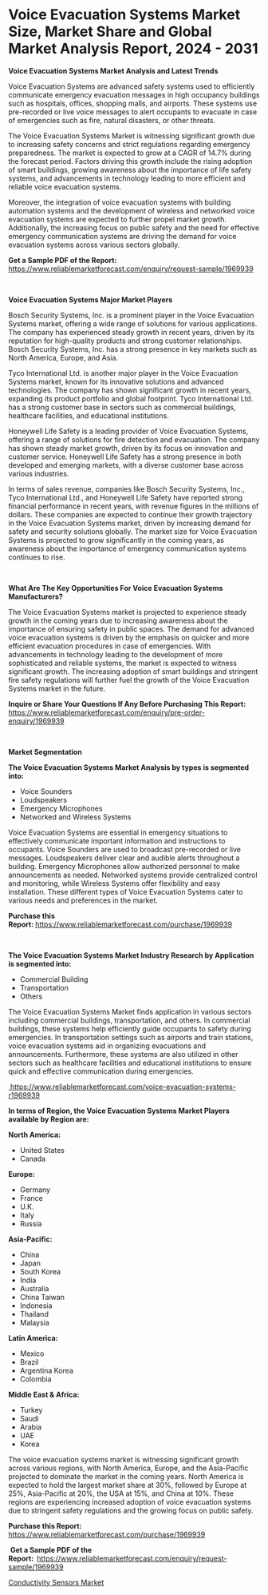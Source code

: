 <p><h1>Voice Evacuation Systems Market Size, Market Share and Global Market Analysis Report, 2024 - 2031</h1></p><p><strong>Voice Evacuation Systems Market Analysis and Latest Trends</strong></p>
<p><p>Voice Evacuation Systems are advanced safety systems used to efficiently communicate emergency evacuation messages in high occupancy buildings such as hospitals, offices, shopping malls, and airports. These systems use pre-recorded or live voice messages to alert occupants to evacuate in case of emergencies such as fire, natural disasters, or other threats.</p><p>The Voice Evacuation Systems Market is witnessing significant growth due to increasing safety concerns and strict regulations regarding emergency preparedness. The market is expected to grow at a CAGR of 14.7% during the forecast period. Factors driving this growth include the rising adoption of smart buildings, growing awareness about the importance of life safety systems, and advancements in technology leading to more efficient and reliable voice evacuation systems.</p><p>Moreover, the integration of voice evacuation systems with building automation systems and the development of wireless and networked voice evacuation systems are expected to further propel market growth. Additionally, the increasing focus on public safety and the need for effective emergency communication systems are driving the demand for voice evacuation systems across various sectors globally.</p></p>
<p><strong>Get a Sample PDF of the Report:&nbsp;</strong> <a href="https://www.reliablemarketforecast.com/enquiry/request-sample/1969939">https://www.reliablemarketforecast.com/enquiry/request-sample/1969939</a></p>
<p>&nbsp;</p>
<p><strong>Voice Evacuation Systems Major Market Players</strong></p>
<p><p>Bosch Security Systems, Inc. is a prominent player in the Voice Evacuation Systems market, offering a wide range of solutions for various applications. The company has experienced steady growth in recent years, driven by its reputation for high-quality products and strong customer relationships. Bosch Security Systems, Inc. has a strong presence in key markets such as North America, Europe, and Asia.</p><p>Tyco International Ltd. is another major player in the Voice Evacuation Systems market, known for its innovative solutions and advanced technologies. The company has shown significant growth in recent years, expanding its product portfolio and global footprint. Tyco International Ltd. has a strong customer base in sectors such as commercial buildings, healthcare facilities, and educational institutions.</p><p>Honeywell Life Safety is a leading provider of Voice Evacuation Systems, offering a range of solutions for fire detection and evacuation. The company has shown steady market growth, driven by its focus on innovation and customer service. Honeywell Life Safety has a strong presence in both developed and emerging markets, with a diverse customer base across various industries.</p><p>In terms of sales revenue, companies like Bosch Security Systems, Inc., Tyco International Ltd., and Honeywell Life Safety have reported strong financial performance in recent years, with revenue figures in the millions of dollars. These companies are expected to continue their growth trajectory in the Voice Evacuation Systems market, driven by increasing demand for safety and security solutions globally. The market size for Voice Evacuation Systems is projected to grow significantly in the coming years, as awareness about the importance of emergency communication systems continues to rise.</p></p>
<p>&nbsp;</p>
<p><strong>What Are The Key Opportunities For Voice Evacuation Systems Manufacturers?</strong></p>
<p><p>The Voice Evacuation Systems market is projected to experience steady growth in the coming years due to increasing awareness about the importance of ensuring safety in public spaces. The demand for advanced voice evacuation systems is driven by the emphasis on quicker and more efficient evacuation procedures in case of emergencies. With advancements in technology leading to the development of more sophisticated and reliable systems, the market is expected to witness significant growth. The increasing adoption of smart buildings and stringent fire safety regulations will further fuel the growth of the Voice Evacuation Systems market in the future.</p></p>
<p><strong>Inquire or Share Your Questions If Any Before Purchasing This Report:</strong> <a href="https://www.reliablemarketforecast.com/enquiry/pre-order-enquiry/1969939">https://www.reliablemarketforecast.com/enquiry/pre-order-enquiry/1969939</a></p>
<p>&nbsp;</p>
<p><strong>Market Segmentation</strong></p>
<p><strong>The Voice Evacuation Systems Market Analysis by types is segmented into:</strong></p>
<p><ul><li>Voice Sounders</li><li>Loudspeakers</li><li>Emergency Microphones</li><li>Networked and Wireless Systems</li></ul></p>
<p><p>Voice Evacuation Systems are essential in emergency situations to effectively communicate important information and instructions to occupants. Voice Sounders are used to broadcast pre-recorded or live messages. Loudspeakers deliver clear and audible alerts throughout a building. Emergency Microphones allow authorized personnel to make announcements as needed. Networked systems provide centralized control and monitoring, while Wireless Systems offer flexibility and easy installation. These different types of Voice Evacuation Systems cater to various needs and preferences in the market.</p></p>
<p><strong>Purchase this Report:&nbsp;</strong><a href="https://www.reliablemarketforecast.com/purchase/1969939">https://www.reliablemarketforecast.com/purchase/1969939</a></p>
<p>&nbsp;</p>
<p><strong>The Voice Evacuation Systems Market Industry Research by Application is segmented into:</strong></p>
<p><ul><li>Commercial Building</li><li>Transportation</li><li>Others</li></ul></p>
<p><p>The Voice Evacuation Systems Market finds application in various sectors including commercial buildings, transportation, and others. In commercial buildings, these systems help efficiently guide occupants to safety during emergencies. In transportation settings such as airports and train stations, voice evacuation systems aid in organizing evacuations and announcements. Furthermore, these systems are also utilized in other sectors such as healthcare facilities and educational institutions to ensure quick and effective communication during emergencies.</p></p>
<p><a href="https://www.reliablemarketforecast.com/voice-evacuation-systems-r1969939">&nbsp;https://www.reliablemarketforecast.com/voice-evacuation-systems-r1969939</a></p>
<p><strong>In terms of Region, the Voice Evacuation Systems Market Players available by Region are:</strong></p>
<p>
    <p> <strong> North America: </strong>
        <ul>
            <li>United States</li>
            <li>Canada</li>
        </ul>
        </p> 
    <p> <strong> Europe: </strong>
        <ul>
            <li>Germany</li>
            <li>France</li>
            <li>U.K.</li>
            <li>Italy</li>
            <li>Russia</li>
        </ul>
        </p> 
    <p> <strong> Asia-Pacific: </strong>
        <ul>
            <li>China</li>
            <li>Japan</li>
            <li>South Korea</li>
            <li>India</li>
            <li>Australia</li>
            <li>China Taiwan</li>
            <li>Indonesia</li>
            <li>Thailand</li>
            <li>Malaysia</li>
        </ul>
        </p> 
    <p> <strong> Latin America: </strong>
        <ul>
            <li>Mexico</li>
            <li>Brazil</li>
            <li>Argentina Korea</li>
            <li>Colombia</li>
        </ul>
        </p> 
    <p> <strong> Middle East & Africa: </strong>
        <ul>
            <li>Turkey</li>
            <li>Saudi</li>
            <li>Arabia</li>
            <li>UAE</li>
            <li>Korea</li>
        </ul>
    </p>
    </p>
<p><p>The voice evacuation systems market is witnessing significant growth across various regions, with North America, Europe, and the Asia-Pacific projected to dominate the market in the coming years. North America is expected to hold the largest market share at 30%, followed by Europe at 25%, Asia-Pacific at 20%, the USA at 15%, and China at 10%. These regions are experiencing increased adoption of voice evacuation systems due to stringent safety regulations and the growing focus on public safety.</p></p>
<p><strong>Purchase this Report: </strong><a href="https://www.reliablemarketforecast.com/purchase/1969939">https://www.reliablemarketforecast.com/purchase/1969939</a></p>
<p>&nbsp;<strong>Get a Sample PDF of the Report:&nbsp;&nbsp;</strong><a href="https://www.reliablemarketforecast.com/enquiry/request-sample/1969939">https://www.reliablemarketforecast.com/enquiry/request-sample/1969939</a></p>
<p><strong></strong></p>
<p><p><a href="https://github.com/anggakarna133/Market-Research-Report-List-1/blob/main/conductivity-sensors-market.md">Conductivity Sensors Market</a></p></p>